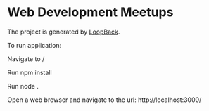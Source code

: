 # Web Development Meetups

The project is generated by [LoopBack](http://loopback.io).

To run application:

Navigate to /

Run npm install

Run node .

Open a web browser and navigate to the url: http://localhost:3000/
